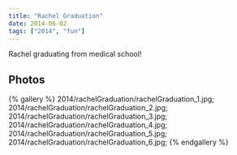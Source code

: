 ```yaml
---
title: "Rachel Graduation"
date: 2014-06-02
tags: ["2014", "fun"]
---
```


Rachel graduating from medical school!

## Photos

{% gallery %}
2014/rachelGraduation/rachelGraduation_1.jpg;
2014/rachelGraduation/rachelGraduation_2.jpg;
2014/rachelGraduation/rachelGraduation_3.jpg;
2014/rachelGraduation/rachelGraduation_4.jpg;
2014/rachelGraduation/rachelGraduation_5.jpg;
2014/rachelGraduation/rachelGraduation_6.jpg;
{% endgallery %}
